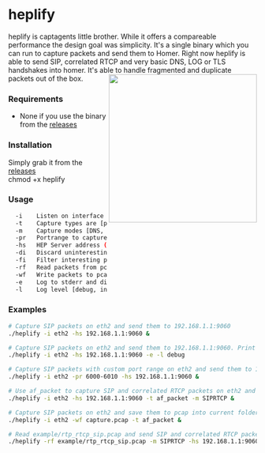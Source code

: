 # heplify
heplify is captagents little brother. While it offers a compareable performance the design goal was simplicity.
It's a single binary which you can run to capture packets and send them to Homer. 
Right now heplify is able to send SIP, correlated RTCP and very basic DNS, LOG or TLS handshakes into homer. It's able to 
handle fragmented and duplicate packets out of the box.
<img align="right" width="300" src="https://user-images.githubusercontent.com/20154956/30700149-0278a246-9ee7-11e7-8aef-8d68baef554a.png">
### Requirements
* None if you use the binary from the [releases](https://github.com/sipcapture/heplify/releases)  

### Installation
Simply grab it from the [releases](https://github.com/sipcapture/heplify/releases)  
chmod +x heplify  

### Usage
```bash
  -i    Listen on interface
  -t    Capture types are [pcap, af_packet] (default "pcap")
  -m    Capture modes [DNS, LOG, SIP, SIPRTCP, TLS] (default "SIP")
  -pr   Portrange to capture SIP (default "5060-5090")
  -hs   HEP Server address (default "127.0.0.1:9060")
  -di   Discard uninteresting packets
  -fi   Filter interesting packets
  -rf   Read packets from pcap file
  -wf   Write packets to pcap file
  -e    Log to stderr and disable syslog/file output
  -l    Log level [debug, info, warning, error] (default "info")
```

### Examples
```bash
# Capture SIP packets on eth2 and send them to 192.168.1.1:9060
./heplify -i eth2 -hs 192.168.1.1:9060 &

# Capture SIP packets on eth2 and send them to 192.168.1.1:9060. Print debug log level to stdout
./heplify -i eth2 -hs 192.168.1.1:9060 -e -l debug

# Capture SIP packets with custom port range on eth2 and send them to 192.168.1.1:9060
./heplify -i eth2 -pr 6000-6010 -hs 192.168.1.1:9060 &

# Use af_packet to capture SIP and correlated RTCP packets on eth2 and send them to 192.168.1.1:9060
./heplify -i eth2 -hs 192.168.1.1:9060 -t af_packet -m SIPRTCP &

# Capture SIP packets on eth2 and save them to pcap into current folder
./heplify -i eth2 -wf capture.pcap -t af_packet &

# Read example/rtp_rtcp_sip.pcap and send SIP and correlated RTCP packets to 192.168.1.1:9060
./heplify -rf example/rtp_rtcp_sip.pcap -m SIPRTCP -hs 192.168.1.1:9060 &

```